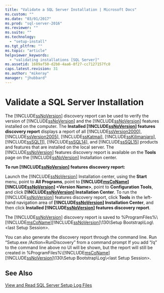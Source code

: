 ```yaml
---
title: "Validate a SQL Server Installation | Microsoft Docs"
ms.custom: ""
ms.date: "03/01/2017"
ms.prod: "sql-server-2016"
ms.reviewer: ""
ms.suite: ""
ms.technology: 
  - "setup-install"
ms.tgt_pltfrm: ""
ms.topic: "article"
helpviewer_keywords: 
  - "validating installations [SQL Server]"
ms.assetid: 1689af50-d2b8-4aa6-8f27-cc7127157fc8
caps.latest.revision: 31
ms.author: "mikeray"
manager: "jhubbard"
---
```

# Validate a SQL Server Installation
  The [!INCLUDE[ssNoVersion](../../../a9notintoc/includes/ssnoversion-md.md)] discovery report can be used to verify the version of [!INCLUDE[ssNoVersion](../../../a9notintoc/includes/ssnoversion-md.md)] and the [!INCLUDE[ssNoVersion](../../../a9notintoc/includes/ssnoversion-md.md)] features installed on the computer. The **Installed [!INCLUDE[ssNoVersion](../../../a9notintoc/includes/ssnoversion-md.md)] features discovery report** displays a report of all [!INCLUDE[ssVersion2000](../../../a9notintoc/includes/ssversion2000-md.md)], [!INCLUDE[ssVersion2005](../../../a9notintoc/includes/ssversion2005-md.md)], [!INCLUDE[ssKatmai](../../../a9notintoc/includes/sskatmai-md.md)], [!INCLUDE[ssKilimanjaro](../../../a9notintoc/includes/sskilimanjaro-md.md)], [!INCLUDE[ssSQL11](../../../a9notintoc/includes/sssql11-md.md)], [!INCLUDE[ssSQL14](../../../a9notintoc/includes/sssql14-md.md)], and [!INCLUDE[ssSQL15](../../../a9notintoc/includes/sssql15-md.md)] products and features that are installed on the local server. The [!INCLUDE[ssNoVersion](../../../a9notintoc/includes/ssnoversion-md.md)] features discovery report is available on the **Tools** page on the [!INCLUDE[ssNoVersion](../../../a9notintoc/includes/ssnoversion-md.md)] Installation center.  
  
 **To run [!INCLUDE[ssNoVersion](../../../a9notintoc/includes/ssnoversion-md.md)] features discovery report:**  
  
 Launch the [!INCLUDE[ssNoVersion](../../../a9notintoc/includes/ssnoversion-md.md)] Installation center, using the **Start** menu, point to **All Programs**, point to **[!INCLUDE[msCoName](../../../a9notintoc/includes/msconame-md.md)][!INCLUDE[ssNoVersion](../../../a9notintoc/includes/ssnoversion-md.md)] \<Version Name>**, point to **Configuration Tools**, and click **[!INCLUDE[ssNoVersion](../../../a9notintoc/includes/ssnoversion-md.md)] Installation Center**. To run the [!INCLUDE[ssNoVersion](../../../a9notintoc/includes/ssnoversion-md.md)] features discovery report, click **Tools** in the left-hand navigation area of **[!INCLUDE[ssNoVersion](../../../a9notintoc/includes/ssnoversion-md.md)] Installation Center**, and then click **Installed [!INCLUDE[ssNoVersion](../../../a9notintoc/includes/ssnoversion-md.md)] features discovery report**.  
  
 The [!INCLUDE[ssNoVersion](../../../a9notintoc/includes/ssnoversion-md.md)] discovery report is saved to %ProgramFiles%\\[!INCLUDE[msCoName](../../../a9notintoc/includes/msconame-md.md)][!INCLUDE[ssNoVersion](../../../a9notintoc/includes/ssnoversion-md.md)]\130\Setup Bootstrap\Log\\<last Setup Session\>.  
  
 You can also generate the discovery report through the command line. Run “Setup.exe /Action=RunDiscovery” from a command prompt If you add “/q” to the command line above no UI will be shown, but the report will still be created in %ProgramFiles%\\[!INCLUDE[msCoName](../../../a9notintoc/includes/msconame-md.md)][!INCLUDE[ssNoVersion](../../../a9notintoc/includes/ssnoversion-md.md)]\130\Setup Bootstrap\Log\\<last Setup Session\>.  
  
## See Also  
 [View and Read SQL Server Setup Log Files](../../../database-engine/install/windows/view-and-read-sql-server-setup-log-files.md)  
  
  
